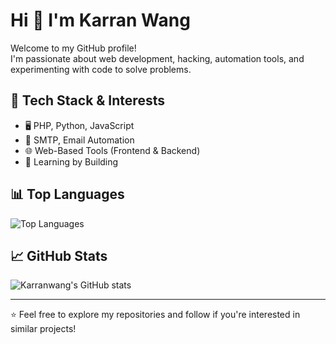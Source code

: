 # Hi 👋 I'm Karran Wang

Welcome to my GitHub profile!  
I'm passionate about web development, hacking, automation tools, and experimenting with code to solve problems.

## 🔧 Tech Stack & Interests

- 🖥️ PHP, Python, JavaScript
- 📡 SMTP, Email Automation
- 🌐 Web-Based Tools (Frontend & Backend)
- 🧠 Learning by Building

## 📊 Top Languages

![Top Languages](https://github-readme-stats.vercel.app/api/top-langs/?username=karranwang&layout=compact&theme=dracula)

## 📈 GitHub Stats

![Karranwang's GitHub stats](https://github-readme-stats.vercel.app/api?username=karranwang&show_icons=true&theme=tokyonight&hide_title=true)

---

⭐ Feel free to explore my repositories and follow if you're interested in similar projects!
